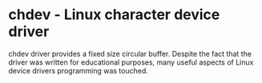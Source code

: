 chdev - Linux character device driver
=====

chdev driver provides a fixed size circular buffer.
Despite the fact that the driver was written for educational purposes, many useful aspects of Linux device drivers programming was touched. 

